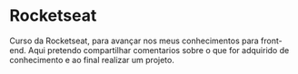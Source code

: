 # Rocketseat
 Curso da Rocketseat, para avançar nos meus conhecimentos para front-end. Aqui pretendo compartilhar comentarios sobre o que for adquirido de conhecimento e ao final realizar um projeto.
